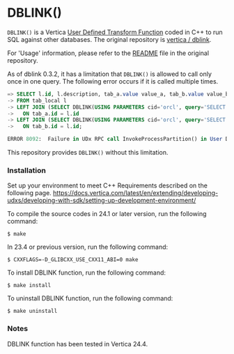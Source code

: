 # DBLINK()

`DBLINK()` is a Vertica [User Defined Transform Function](https://docs.vertica.com/latest/en/extending/developing-udxs/transform-functions-udtfs/) coded in C++ to run SQL against other databases. The original repository is [vertica / dblink](https://github.com/vertica/dblink).

For 'Usage' information, please refer to the [README](https://github.com/h-serizawa/dblink?tab=readme-ov-file#usage) file in the original repository.

As of dblink 0.3.2, it has a limitation that `DBLINK()` is allowed to call only once in one query. The following error occurs if it is called multiple times.

```sql
=> SELECT l.id, l.description, tab_a.value value_a, tab_b.value value_b
-> FROM tab_local l
-> LEFT JOIN (SELECT DBLINK(USING PARAMETERS cid='orcl', query='SELECT * FROM tab1') OVER()) tab_a
->   ON tab_a.id = l.id
-> LEFT JOIN (SELECT DBLINK(USING PARAMETERS cid='orcl', query='SELECT * FROM tab1') OVER()) tab_b
->   ON tab_b.id = l.id;

ERROR 8092:  Failure in UDx RPC call InvokeProcessPartition() in User Defined Object [dblink]: UDx side process has exited abnormally
```

This repository provides `DBLINK()` without this limitation.

### Installation

Set up your environment to meet C++ Requirements described on the following page.
https://docs.vertica.com/latest/en/extending/developing-udxs/developing-with-sdk/setting-up-development-environment/

To compile the source codes in 24.1 or later version, run the following command:

```
$ make
```

In 23.4 or previous version, run the following command:

```
$ CXXFLAGS=-D_GLIBCXX_USE_CXX11_ABI=0 make
```

To install DBLINK function, run the following command:

```
$ make install
```

To uninstall DBLINK function, run the following command:

```
$ make uninstall
```

### Notes

DBLINK function has been tested in Vertica 24.4.